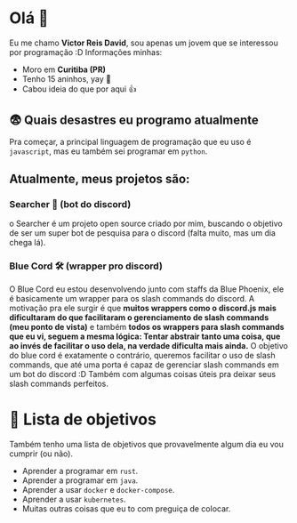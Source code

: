 # Olá 🤝
Eu me chamo **Victor Reis David**, sou apenas um jovem que se interessou por programação :D
Informações minhas:
- Moro em **Curitiba (PR)**
- Tenho 15 aninhos, yay 🎉
- Cabou ideia do que por aqui 👍
## 😨 Quais desastres eu programo atualmente
Pra começar, a principal linguagem de programação que eu uso é `javascript`, mas eu também sei programar em `python`.

## Atualmente, meus projetos são:

### Searcher 🔎 (bot do discord)
o Searcher é um projeto open source criado por mim, buscando o objetivo de ser um super bot de pesquisa para o discord (falta muito, mas um dia chega lá).

### Blue Cord 🛠️ (wrapper pro discord)
O Blue Cord eu estou desenvolvendo junto com staffs da Blue Phoenix, ele é basicamente um wrapper para os slash commands do discord.
A motivação pra ele surgir é que **muitos wrappers como o discord.js mais dificultaram do que facilitaram o gerenciamento de slash commands (meu ponto de vista)** e também **todos os wrappers para slash commands que eu vi, seguem a mesma lógica: Tentar abstrair tanto uma coisa, que ao invés de facilitar o uso dela, na verdade dificulta mais ainda.**
O objetivo do blue cord é exatamente o contrário, queremos facilitar o uso de slash commands, que até uma porta é capaz de gerenciar slash commands em um bot do discord :D
Também com algumas coisas úteis pra deixar seus slash commands perfeitos.

# 📰 Lista de objetivos
Também tenho uma lista de objetivos que provavelmente algum dia eu vou cumprir (ou não).
- Aprender a programar em `rust`.
- Aprender a programar em `java`.
- Aprender a usar `docker` e `docker-compose`.
- Aprender a usar `kubernetes`.
- Muitas outras coisas que eu to com preguiça de colocar.
